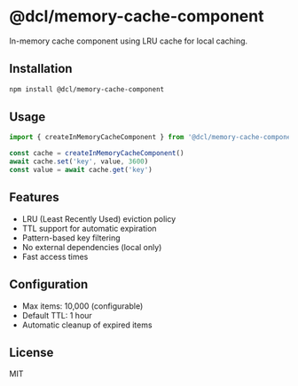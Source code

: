 # @dcl/memory-cache-component

In-memory cache component using LRU cache for local caching.

## Installation

```bash
npm install @dcl/memory-cache-component
```

## Usage

```typescript
import { createInMemoryCacheComponent } from '@dcl/memory-cache-component'

const cache = createInMemoryCacheComponent()
await cache.set('key', value, 3600)
const value = await cache.get('key')
```

## Features

- LRU (Least Recently Used) eviction policy
- TTL support for automatic expiration
- Pattern-based key filtering
- No external dependencies (local only)
- Fast access times

## Configuration

- Max items: 10,000 (configurable)
- Default TTL: 1 hour
- Automatic cleanup of expired items

## License

MIT
